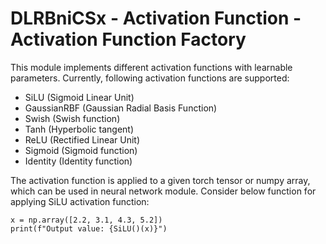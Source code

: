 # DLRBniCSx - Activation Function - Activation Function Factory

This module implements different activation functions with learnable parameters. Currently, following activation functions are supported:

* SiLU (Sigmoid Linear Unit)
* GaussianRBF (Gaussian Radial Basis Function)
* Swish (Swish function)
* Tanh (Hyperbolic tangent)
* ReLU (Rectified Linear Unit)
* Sigmoid (Sigmoid function)
* Identity (Identity function)

The activation function is applied to a given torch tensor or numpy array, which can be used in neural network module. Consider below function for applying SiLU activation function:
```
x = np.array([2.2, 3.1, 4.3, 5.2])
print(f"Output value: {SiLU()(x)}")
```
